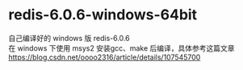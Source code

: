 # redis-6.0.6-windows-64bit
自己编译好的 windows 版 redis-6.0.6   
在 windows 下使用 msys2 安装gcc、make 后编译，具体参考这篇文章
https://blog.csdn.net/oooo2316/article/details/107545700
